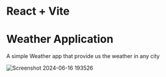 # React + Vite

# Weather Application

A simple Weather app that provide us the weather in any city

![Screenshot 2024-06-16 193526](https://github.com/Anmolgupta2004/React/assets/146470603/36a6f9d4-2cea-4860-a4be-c4ed6d04fffe)

